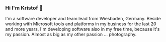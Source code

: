 ### Hi I'm Kristof 👋

I'm a software developer and team lead from Wiesbaden, Germany. Beside working with Microsoft tools and platforms in my business for the last 20 and more years, I'm developing software also in my free time, because it's my passion. Almost as big as my other passion ... photography. 

<!--
**kristofzerbe/kristofzerbe** is a ✨ _special_ ✨ repository because its `README.md` (this file) appears on your GitHub profile.

Here are some ideas to get you started:

- 🔭 I’m currently working on ...
- 🌱 I’m currently learning ...
- 👯 I’m looking to collaborate on ...
- 🤔 I’m looking for help with ...
- 💬 Ask me about ...
- 📫 How to reach me: ...
- 😄 Pronouns: ...
- ⚡ Fun fact: ...
-->

